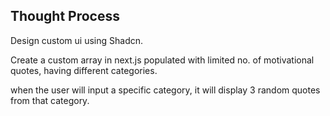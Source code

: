 ## Thought Process
Design custom ui using Shadcn.

Create a custom array in next.js populated with limited no. of motivational quotes, having different categories.

when the user will input a specific category, it will display 3 random quotes from that category.